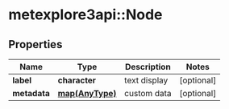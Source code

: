 # metexplore3api::Node


## Properties
Name | Type | Description | Notes
------------ | ------------- | ------------- | -------------
**label** | **character** | text display | [optional] 
**metadata** | [**map(AnyType)**](AnyType.md) | custom data | [optional] 


